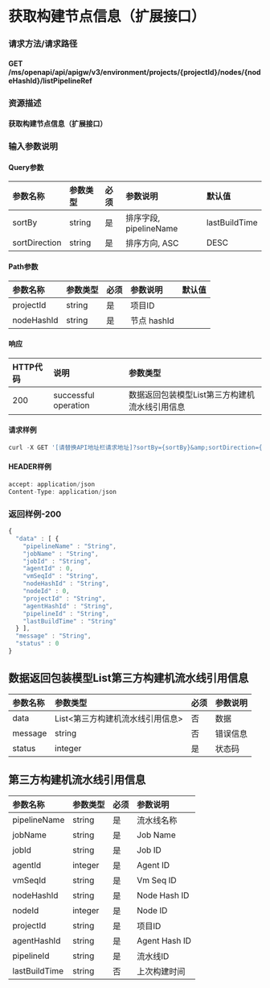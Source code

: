 # 获取构建节点信息（扩展接口）

### 请求方法/请求路径

#### GET  /ms/openapi/api/apigw/v3/environment/projects/{projectId}/nodes/{nodeHashId}/listPipelineRef

### 资源描述

#### 获取构建节点信息（扩展接口）

### 输入参数说明

#### Query参数

| 参数名称 | 参数类型 | 必须 | 参数说明 | 默认值 |
| :--- | :--- | :--- | :--- | :--- |
| sortBy | string | 是 | 排序字段, pipelineName | lastBuildTime |
| sortDirection | string | 是 | 排序方向, ASC | DESC |

#### Path参数

| 参数名称 | 参数类型 | 必须 | 参数说明 | 默认值 |
| :--- | :--- | :--- | :--- | :--- |
| projectId | string | 是 | 项目ID |  |
| nodeHashId | string | 是 | 节点 hashId |  |

#### 响应

| HTTP代码 | 说明 | 参数类型 |
| :--- | :--- | :--- |
| 200 | successful operation | 数据返回包装模型List第三方构建机流水线引用信息 |

#### 请求样例

```javascript
curl -X GET '[请替换API地址栏请求地址]?sortBy={sortBy}&amp;sortDirection={sortDirection}'
```

#### HEADER样例

```javascript
accept: application/json
Content-Type: application/json
```

### 返回样例-200

```javascript
{
  "data" : [ {
    "pipelineName" : "String",
    "jobName" : "String",
    "jobId" : "String",
    "agentId" : 0,
    "vmSeqId" : "String",
    "nodeHashId" : "String",
    "nodeId" : 0,
    "projectId" : "String",
    "agentHashId" : "String",
    "pipelineId" : "String",
    "lastBuildTime" : "String"
  } ],
  "message" : "String",
  "status" : 0
}
```

## 数据返回包装模型List第三方构建机流水线引用信息

| 参数名称 | 参数类型 | 必须 | 参数说明 |
| :--- | :--- | :--- | :--- |
| data | List&lt;第三方构建机流水线引用信息&gt; | 否 | 数据 |
| message | string | 否 | 错误信息 |
| status | integer | 是 | 状态码 |

## 第三方构建机流水线引用信息

| 参数名称 | 参数类型 | 必须 | 参数说明 |
| :--- | :--- | :--- | :--- |
| pipelineName | string | 是 | 流水线名称 |
| jobName | string | 是 | Job Name |
| jobId | string | 是 | Job ID |
| agentId | integer | 是 | Agent ID |
| vmSeqId | string | 是 | Vm Seq ID |
| nodeHashId | string | 是 | Node Hash ID |
| nodeId | integer | 是 | Node ID |
| projectId | string | 是 | 项目ID |
| agentHashId | string | 是 | Agent Hash ID |
| pipelineId | string | 是 | 流水线ID |
| lastBuildTime | string | 否 | 上次构建时间 |

